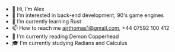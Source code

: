 - 👋 Hi, I’m Alex
- 👀 I’m interested in back-end development, 90's game engines
- 🌱 I’m currently learning Rust
- 📫 How to reach me ajrthomas1@gmail.com, +44 07592 100 412
- 📕 I'm currently reading Demon Copperhead
- 🎓 I'm currently studying Radians and Calculus

<!---
AJRThomas/AJRThomas is a ✨ special ✨ repository because its `README.md` (this file) appears on your GitHub profile.
You can click the Preview link to take a look at your changes.
--->
